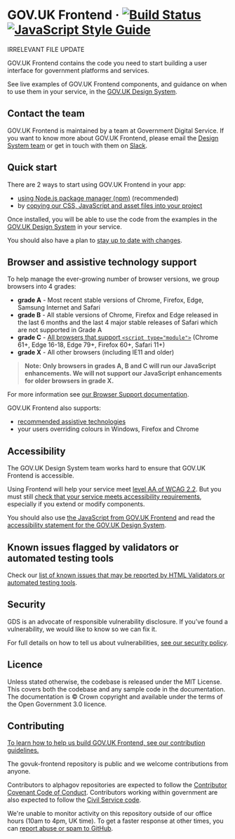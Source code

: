 GOV.UK Frontend ·
[![Build Status](https://github.com/alphagov/govuk-frontend/workflows/Tests/badge.svg)](https://github.com/alphagov/govuk-frontend/actions?query=workflow%3ATests+branch%3Amain)
[![JavaScript Style Guide](https://img.shields.io/badge/code_style-standard-brightgreen.svg)](https://standardjs.com)
=====================

IRRELEVANT FILE UPDATE

GOV.UK Frontend contains the code you need to start building a user interface
for government platforms and services.

See live examples of GOV.UK Frontend components, and guidance on when to use
them in your service, in the [GOV.UK Design
System](https://design-system.service.gov.uk/).

## Contact the team

GOV.UK Frontend is maintained by a team at Government Digital Service. If you want to know more about GOV.UK Frontend, please email the [Design System
team](mailto:govuk-design-system-support@digital.cabinet-office.gov.uk) or get in touch with them on [Slack](https://ukgovernmentdigital.slack.com/messages/govuk-design-system).

## Quick start

There are 2 ways to start using GOV.UK Frontend in your app:

- [using Node.js package manager
  (npm)](https://frontend.design-system.service.gov.uk/installing-with-npm/) (recommended)
- by [copying our CSS, JavaScript and asset
  files into your project](https://frontend.design-system.service.gov.uk/install-using-precompiled-files/)

Once installed, you will be able to use the code from the examples in the
[GOV.UK Design System](https://design-system.service.gov.uk/)
in your service.

You should also have a plan to [stay up to date with changes](https://frontend.design-system.service.gov.uk/staying-up-to-date/).

## Browser and assistive technology support

To help manage the ever-growing number of browser versions, we group browsers into 4 grades:

- **grade A** - Most recent stable versions of Chrome, Firefox, Edge, Samsung Internet and Safari
- **grade B** - All stable versions of Chrome, Firefox and Edge released in the last 6 months and the last 4 major stable releases of Safari which are not supported in Grade A
- **grade C** - [All browsers that support `<script type="module">`](https://caniuse.com/es6-module) (Chrome 61+, Edge 16-18, Edge 79+, Firefox 60+, Safari 11+)
- **grade X** - All other browsers (including IE11 and older)

> **Note: Only browsers in grades A, B and C will run our JavaScript enhancements. We will not support our JavaScript enhancements for older browsers in grade X.**

For more information see [our Browser Support documentation](/docs/contributing/browser-support.md).

GOV.UK Frontend also supports:

- [recommended assistive technologies](https://www.gov.uk/service-manual/technology/testing-with-assistive-technologies#which-assistive-technologies-to-test-with)
- your users overriding colours in Windows, Firefox and Chrome

## Accessibility

The GOV.UK Design System team works hard to ensure that GOV.UK Frontend is accessible.

Using Frontend will help your service meet [level AA of WCAG 2.2](https://www.gov.uk/service-manual/helping-people-to-use-your-service/understanding-wcag). But you must still [check that your service meets accessibility requirements](https://www.gov.uk/service-manual/helping-people-to-use-your-service/making-your-service-accessible-an-introduction), especially if you extend or modify components.

You should also use [the JavaScript from GOV.UK Frontend](https://frontend.design-system.service.gov.uk/importing-css-assets-and-javascript/#javascript) and read the [accessibility statement for the GOV.UK Design System](https://design-system.service.gov.uk/accessibility/).

## Known issues flagged by validators or automated testing tools

Check our [list of known issues that may be reported by HTML Validators or automated testing tools](https://github.com/orgs/alphagov/projects/37).

## Security

GDS is an advocate of responsible vulnerability disclosure. If you’ve found a vulnerability, we would like to know so we can fix it.

For full details on how to tell us about vulnerabilities, [see our security policy](https://github.com/alphagov/govuk-frontend/security/policy).

## Licence

Unless stated otherwise, the codebase is released under the MIT License. This
covers both the codebase and any sample code in the documentation. The
documentation is &copy; Crown copyright and available under the terms of the
Open Government 3.0 licence.

## Contributing

[To learn how to help us build GOV.UK Frontend, see our contribution guidelines.](CONTRIBUTING.md)

The govuk-frontend repository is public and we welcome contributions from anyone.

Contributors to alphagov repositories are expected to follow the [Contributor Covenant Code of Conduct](https://github.com/alphagov/.github/blob/main/CODE_OF_CONDUCT.md#contributor-covenant-code-of-conduct). Contributors working within government are also expected to follow the [Civil Service code](https://www.gov.uk/government/publications/civil-service-code/the-civil-service-code).

We're unable to monitor activity on this repository outside of our office hours (10am to 4pm, UK time). To get a faster response at other times, you can [report abuse or spam to GitHub](https://docs.github.com/en/communities/maintaining-your-safety-on-github/reporting-abuse-or-spam).
